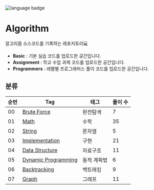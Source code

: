 ![language badge](https://img.shields.io/badge/language-python-blue)

# Algorithm
알고리즘 소스코드를 기록하는 레포지토리💻

- **Basic** : 기본 실습 코드를 업로드한 공간입니다.
- **Assignment** : 학교 수업 과제 코드를 업로드한 공간입니다.
- **Programmers** : 레벨별 프로그래머스 풀이 코드를 업로드한 공간입니다.

## 분류

|순번|Tag                      |태그          |풀이 수   |
|---|-------------------------|--------------|---------|
|00 |[Brute Force](https://github.com/sua-kim/Algorithm/tree/main/Brute%20Force)          |완전탐색       |7        |
|01 |[Math](https://github.com/sua-kim/Algorithm/tree/main/Math)                 |수학          |35        |
|02 |[String](https://github.com/sua-kim/Algorithm/tree/main/String)                 |문자열          |5        |
|03 |[Implementation](https://github.com/sua-kim/Algorithm/tree/main/Implementation)                 |구현          |21        |
|04 |[Data Structure](https://github.com/sua-kim/Algorithm/tree/main/Data-Structure)                 |자료구조          |11        |
|05 |[Dynamic Programming](https://github.com/sua-kim/Algorithm/tree/main/Dynamic-Programming)       |동적 계획법       |6        |
|06 |[Backtracking](https://github.com/sua-kim/Algorithm/tree/main/Backtracking)             |백트래킹         |9        |
|07 |[Graph](https://github.com/sua-kim/Algorithm/tree/main/Graph)             |그래프         |11        |
